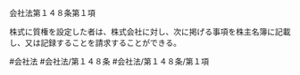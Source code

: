会社法第１４８条第１項

株式に質権を設定した者は、株式会社に対し、次に掲げる事項を株主名簿に記載し、又は記録することを請求することができる。

#会社法
#会社法/第１４８条
#会社法/第１４８条/第１項
